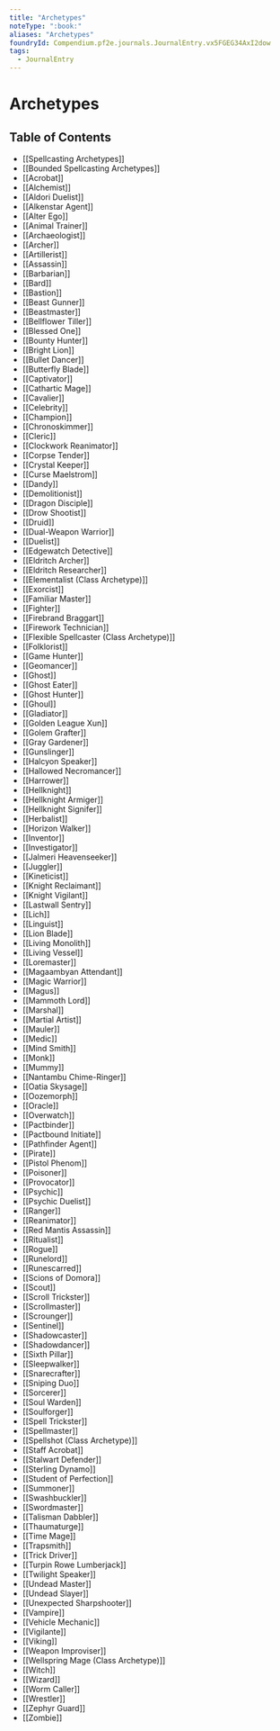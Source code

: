 ```yaml
---
title: "Archetypes"
noteType: ":book:"
aliases: "Archetypes"
foundryId: Compendium.pf2e.journals.JournalEntry.vx5FGEG34AxI2dow
tags:
  - JournalEntry
---
```


# Archetypes

## Table of Contents

- [[Spellcasting Archetypes]]
- [[Bounded Spellcasting Archetypes]]
- [[Acrobat]]
- [[Alchemist]]
- [[Aldori Duelist]]
- [[Alkenstar Agent]]
- [[Alter Ego]]
- [[Animal Trainer]]
- [[Archaeologist]]
- [[Archer]]
- [[Artillerist]]
- [[Assassin]]
- [[Barbarian]]
- [[Bard]]
- [[Bastion]]
- [[Beast Gunner]]
- [[Beastmaster]]
- [[Bellflower Tiller]]
- [[Blessed One]]
- [[Bounty Hunter]]
- [[Bright Lion]]
- [[Bullet Dancer]]
- [[Butterfly Blade]]
- [[Captivator]]
- [[Cathartic Mage]]
- [[Cavalier]]
- [[Celebrity]]
- [[Champion]]
- [[Chronoskimmer]]
- [[Cleric]]
- [[Clockwork Reanimator]]
- [[Corpse Tender]]
- [[Crystal Keeper]]
- [[Curse Maelstrom]]
- [[Dandy]]
- [[Demolitionist]]
- [[Dragon Disciple]]
- [[Drow Shootist]]
- [[Druid]]
- [[Dual-Weapon Warrior]]
- [[Duelist]]
- [[Edgewatch Detective]]
- [[Eldritch Archer]]
- [[Eldritch Researcher]]
- [[Elementalist (Class Archetype)]]
- [[Exorcist]]
- [[Familiar Master]]
- [[Fighter]]
- [[Firebrand Braggart]]
- [[Firework Technician]]
- [[Flexible Spellcaster (Class Archetype)]]
- [[Folklorist]]
- [[Game Hunter]]
- [[Geomancer]]
- [[Ghost]]
- [[Ghost Eater]]
- [[Ghost Hunter]]
- [[Ghoul]]
- [[Gladiator]]
- [[Golden League Xun]]
- [[Golem Grafter]]
- [[Gray Gardener]]
- [[Gunslinger]]
- [[Halcyon Speaker]]
- [[Hallowed Necromancer]]
- [[Harrower]]
- [[Hellknight]]
- [[Hellknight Armiger]]
- [[Hellknight Signifer]]
- [[Herbalist]]
- [[Horizon Walker]]
- [[Inventor]]
- [[Investigator]]
- [[Jalmeri Heavenseeker]]
- [[Juggler]]
- [[Kineticist]]
- [[Knight Reclaimant]]
- [[Knight Vigilant]]
- [[Lastwall Sentry]]
- [[Lich]]
- [[Linguist]]
- [[Lion Blade]]
- [[Living Monolith]]
- [[Living Vessel]]
- [[Loremaster]]
- [[Magaambyan Attendant]]
- [[Magic Warrior]]
- [[Magus]]
- [[Mammoth Lord]]
- [[Marshal]]
- [[Martial Artist]]
- [[Mauler]]
- [[Medic]]
- [[Mind Smith]]
- [[Monk]]
- [[Mummy]]
- [[Nantambu Chime-Ringer]]
- [[Oatia Skysage]]
- [[Oozemorph]]
- [[Oracle]]
- [[Overwatch]]
- [[Pactbinder]]
- [[Pactbound Initiate]]
- [[Pathfinder Agent]]
- [[Pirate]]
- [[Pistol Phenom]]
- [[Poisoner]]
- [[Provocator]]
- [[Psychic]]
- [[Psychic Duelist]]
- [[Ranger]]
- [[Reanimator]]
- [[Red Mantis Assassin]]
- [[Ritualist]]
- [[Rogue]]
- [[Runelord]]
- [[Runescarred]]
- [[Scions of Domora]]
- [[Scout]]
- [[Scroll Trickster]]
- [[Scrollmaster]]
- [[Scrounger]]
- [[Sentinel]]
- [[Shadowcaster]]
- [[Shadowdancer]]
- [[Sixth Pillar]]
- [[Sleepwalker]]
- [[Snarecrafter]]
- [[Sniping Duo]]
- [[Sorcerer]]
- [[Soul Warden]]
- [[Soulforger]]
- [[Spell Trickster]]
- [[Spellmaster]]
- [[Spellshot (Class Archetype)]]
- [[Staff Acrobat]]
- [[Stalwart Defender]]
- [[Sterling Dynamo]]
- [[Student of Perfection]]
- [[Summoner]]
- [[Swashbuckler]]
- [[Swordmaster]]
- [[Talisman Dabbler]]
- [[Thaumaturge]]
- [[Time Mage]]
- [[Trapsmith]]
- [[Trick Driver]]
- [[Turpin Rowe Lumberjack]]
- [[Twilight Speaker]]
- [[Undead Master]]
- [[Undead Slayer]]
- [[Unexpected Sharpshooter]]
- [[Vampire]]
- [[Vehicle Mechanic]]
- [[Vigilante]]
- [[Viking]]
- [[Weapon Improviser]]
- [[Wellspring Mage (Class Archetype)]]
- [[Witch]]
- [[Wizard]]
- [[Worm Caller]]
- [[Wrestler]]
- [[Zephyr Guard]]
- [[Zombie]]